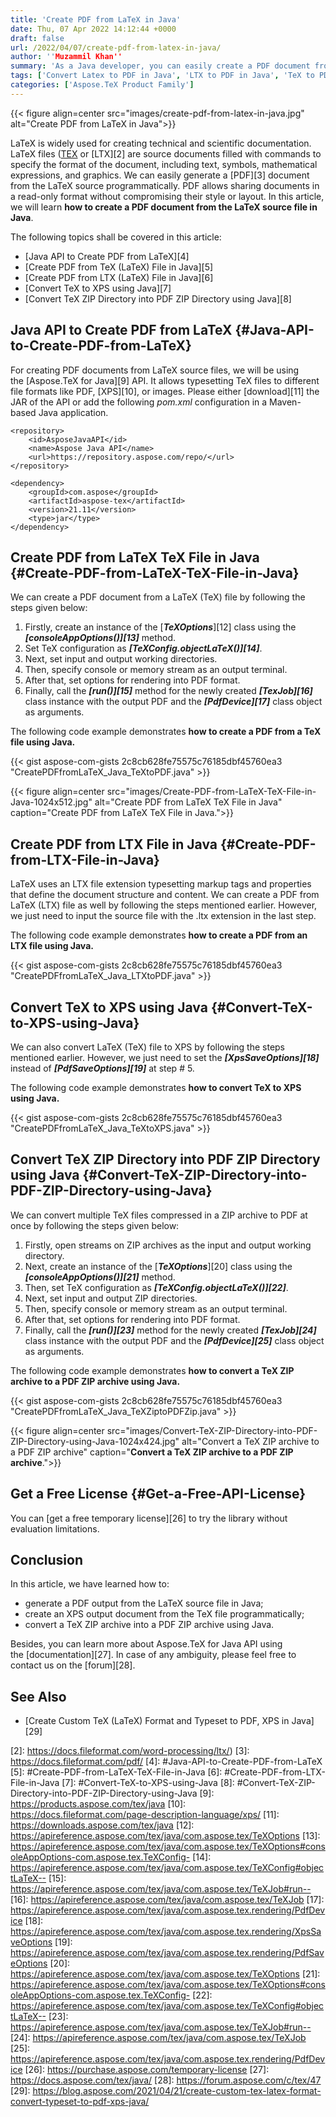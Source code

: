 ```yaml
---
title: 'Create PDF from LaTeX in Java'
date: Thu, 07 Apr 2022 14:12:44 +0000
draft: false
url: /2022/04/07/create-pdf-from-latex-in-java/
author: ''Muzammil Khan''
summary: 'As a Java developer, you can easily create a PDF document from the LaTeX source file programmatically. In this article, you will learn **how to create PDF from LaTeX in Java**.'
tags: ['Convert Latex to PDF in Java', 'LTX to PDF in Java', 'TeX to PDF', 'TeX to PDF in Java', 'TeX to XPS']
categories: ['Aspose.TeX Product Family']
---
```




{{< figure align=center src="images/create-pdf-from-latex-in-java.jpg" alt="Create PDF from LaTeX in Java">}}


LaTeX is widely used for creating technical and scientific documentation. LaTeX files ([TEX][1] or [LTX][2] are source documents filled with commands to specify the format of the document, including text, symbols, mathematical expressions, and graphics. We can easily generate a [PDF][3] document from the LaTeX source programmatically. PDF allows sharing documents in a read-only format without compromising their style or layout. In this article, we will learn **how to create a PDF document from the LaTeX source file in Java**.

The following topics shall be covered in this article:

*   [Java API to Create PDF from LaTeX][4]
*   [Create PDF from TeX (LaTeX) File in Java][5]
*   [Create PDF from LTX (LaTeX) File in Java][6]
*   [Convert TeX to XPS using Java][7]
*   [Convert TeX ZIP Directory into PDF ZIP Directory using Java][8]

## Java API to Create PDF from LaTeX {#Java-API-to-Create-PDF-from-LaTeX}

For creating PDF documents from LaTeX source files, we will be using the [Aspose.TeX for Java][9] API. It allows typesetting TeX files to different file formats like PDF, [XPS][10], or images. Please either [download][11] the JAR of the API or add the following _pom.xml_ configuration in a Maven-based Java application.

```
<repository>
    <id>AsposeJavaAPI</id>
    <name>Aspose Java API</name>
    <url>https://repository.aspose.com/repo/</url>
</repository>
```
```
<dependency>
    <groupId>com.aspose</groupId>
    <artifactId>aspose-tex</artifactId>
    <version>21.11</version>
    <type>jar</type>
</dependency>
```

## Create PDF from LaTeX TeX File in Java {#Create-PDF-from-LaTeX-TeX-File-in-Java}

We can create a PDF document from a LaTeX (TeX) file by following the steps given below:

1.  Firstly, create an instance of the [_**TeXOptions**_][12] class using the **_[consoleAppOptions()][13]_** method.
2.  Set TeX configuration as **_[TeXConfig.objectLaTeX()][14]_**.
3.  Next, set input and output working directories.
4.  Then, specify console or memory stream as an output terminal.
5.  After that, set options for rendering into PDF format.
6.  Finally, call the **_[run()][15]_** method for the newly created **_[TexJob][16]_** class instance with the output PDF and the **_[PdfDevice][17]_** class object as arguments.

The following code example demonstrates **how to create a PDF from a TeX file using Java.**

{{< gist aspose-com-gists 2c8cb628fe75575c76185dbf45760ea3 "CreatePDFfromLaTeX_Java_TeXtoPDF.java" >}}



{{< figure align=center src="images/Create-PDF-from-LaTeX-TeX-File-in-Java-1024x512.jpg" alt="Create PDF from LaTeX TeX File in Java" caption="Create PDF from LaTeX TeX File in Java.">}}


## Create PDF from LTX File in Java {#Create-PDF-from-LTX-File-in-Java}

LaTeX uses an LTX file extension typesetting markup tags and properties that define the document structure and content. We can create a PDF from LaTeX (LTX) file as well by following the steps mentioned earlier. However, we just need to input the source file with the .ltx extension in the last step.

The following code example demonstrates **how to create a PDF from an LTX file using Java.**

{{< gist aspose-com-gists 2c8cb628fe75575c76185dbf45760ea3 "CreatePDFfromLaTeX_Java_LTXtoPDF.java" >}}

## Convert TeX to XPS using Java {#Convert-TeX-to-XPS-using-Java}

We can also convert LaTeX (TeX) file to XPS by following the steps mentioned earlier. However, we just need to set the **_[XpsSaveOptions][18]_** instead of **_[PdfSaveOptions][19]_** at step # 5.

The following code example demonstrates **how to convert TeX to XPS using Java.**

{{< gist aspose-com-gists 2c8cb628fe75575c76185dbf45760ea3 "CreatePDFfromLaTeX_Java_TeXtoXPS.java" >}}

## Convert TeX ZIP Directory into PDF ZIP Directory using Java {#Convert-TeX-ZIP-Directory-into-PDF-ZIP-Directory-using-Java}

We can convert multiple TeX files compressed in a ZIP archive to PDF at once by following the steps given below:

1.  Firstly, open streams on ZIP archives as the input and output working directory.
2.  Next, create an instance of the [_**TeXOptions**_][20] class using the **_[consoleAppOptions()][21]_** method.
3.  Then, set TeX configuration as **_[TeXConfig.objectLaTeX()][22]_**.
4.  Next, set input and output ZIP directories.
5.  Then, specify console or memory stream as an output terminal.
6.  After that, set options for rendering into PDF format.
7.  Finally, call the **_[run()][23]_** method for the newly created **_[TexJob][24]_** class instance with the output PDF and the **_[PdfDevice][25]_** class object as arguments.

The following code example demonstrates **how to convert a TeX ZIP archive to a PDF ZIP archive using Java.**

{{< gist aspose-com-gists 2c8cb628fe75575c76185dbf45760ea3 "CreatePDFfromLaTeX_Java_TeXZiptoPDFZip.java" >}}



{{< figure align=center src="images/Convert-TeX-ZIP-Directory-into-PDF-ZIP-Directory-using-Java-1024x424.jpg" alt="Convert a TeX ZIP archive to a PDF ZIP archive" caption="**Convert a TeX ZIP archive to a PDF ZIP archive**.">}}


## Get a Free License {#Get-a-Free-API-License}

You can [get a free temporary license][26] to try the library without evaluation limitations.

## Conclusion

In this article, we have learned how to:

*   generate a PDF output from the LaTeX source file in Java;
*   create an XPS output document from the TeX file programmatically;
*   convert a TeX ZIP archive into a PDF ZIP archive using Java.

Besides, you can learn more about Aspose.TeX for Java API using the [documentation][27]. In case of any ambiguity, please feel free to contact us on the [forum][28].

## See Also

*   [Create Custom TeX (LaTeX) Format and Typeset to PDF, XPS in Java][29]




[1]: https://docs.fileformat.com/page-description-language/tex/
[2]: https://docs.fileformat.com/word-processing/ltx/)
[3]: https://docs.fileformat.com/pdf/
[4]: #Java-API-to-Create-PDF-from-LaTeX
[5]: #Create-PDF-from-LaTeX-TeX-File-in-Java
[6]: #Create-PDF-from-LTX-File-in-Java
[7]: #Convert-TeX-to-XPS-using-Java
[8]: #Convert-TeX-ZIP-Directory-into-PDF-ZIP-Directory-using-Java
[9]: https://products.aspose.com/tex/java
[10]: https://docs.fileformat.com/page-description-language/xps/
[11]: https://downloads.aspose.com/tex/java
[12]: https://apireference.aspose.com/tex/java/com.aspose.tex/TeXOptions
[13]: https://apireference.aspose.com/tex/java/com.aspose.tex/TeXOptions#consoleAppOptions-com.aspose.tex.TeXConfig-
[14]: https://apireference.aspose.com/tex/java/com.aspose.tex/TeXConfig#objectLaTeX--
[15]: https://apireference.aspose.com/tex/java/com.aspose.tex/TeXJob#run--
[16]: https://apireference.aspose.com/tex/java/com.aspose.tex/TeXJob
[17]: https://apireference.aspose.com/tex/java/com.aspose.tex.rendering/PdfDevice
[18]: https://apireference.aspose.com/tex/java/com.aspose.tex.rendering/XpsSaveOptions
[19]: https://apireference.aspose.com/tex/java/com.aspose.tex.rendering/PdfSaveOptions
[20]: https://apireference.aspose.com/tex/java/com.aspose.tex/TeXOptions
[21]: https://apireference.aspose.com/tex/java/com.aspose.tex/TeXOptions#consoleAppOptions-com.aspose.tex.TeXConfig-
[22]: https://apireference.aspose.com/tex/java/com.aspose.tex/TeXConfig#objectLaTeX--
[23]: https://apireference.aspose.com/tex/java/com.aspose.tex/TeXJob#run--
[24]: https://apireference.aspose.com/tex/java/com.aspose.tex/TeXJob
[25]: https://apireference.aspose.com/tex/java/com.aspose.tex.rendering/PdfDevice
[26]: https://purchase.aspose.com/temporary-license
[27]: https://docs.aspose.com/tex/java/
[28]: https://forum.aspose.com/c/tex/47
[29]: https://blog.aspose.com/2021/04/21/create-custom-tex-latex-format-convert-typeset-to-pdf-xps-java/




